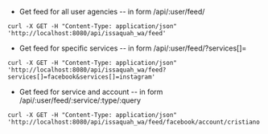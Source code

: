 * Get feed for all user agencies -- in form /api/:user/feed/
```
curl -X GET -H "Content-Type: application/json" 'http://localhost:8080/api/issaquah_wa/feed'
```

* Get feed for specific services -- in form /api/:user/feed/?services[]=
```
curl -X GET -H "Content-Type: application/json" 'http://localhost:8080/api/issaquah_wa/feed?services[]=facebook&services[]=instagram'
```

* Get feed for service and account -- in form /api/:user/feed/:service/:type/:query
```
curl -X GET -H "Content-Type: application/json" 'http://localhost:8080/api/issaquah_wa/feed/facebook/account/cristiano'
```